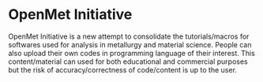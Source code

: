 # OpenMet Initiative

OpenMet Initiative is a new attempt to consolidate the tutorials/macros for softwares used for analysis in metallurgy and material science. People can also upload their own codes in programming language of their interest. This content/material can used for both educational and commercial purposes but the risk of accuracy/correctness of code/content is up to the user.
